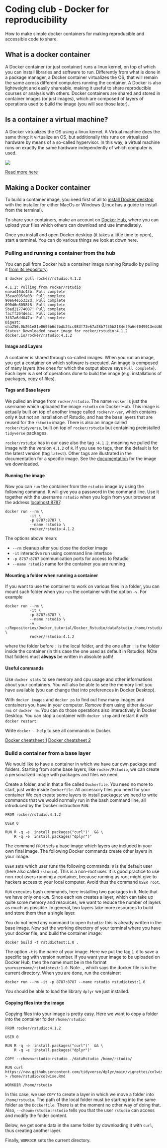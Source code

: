 # Coding club - Docker for reproducibility

How to make simple docker containers for making reproducible and accessible code to share.

## What is a docker container

A Docker container (or just container) runs a linux kernel, on top of which you can install libraries and software to run. Differently from what is done in a package manager, a Docker container virtualizes the OS, that will remain the same across different computers running the container. A Docker is also lightweight and easily shareable, making it useful to share reproducible courses or analysis with others. Docker containers are shared and stored in container images (or just images), which are composed of layers of operations used to build the image (you will see those later). 

## Is a container a virtual machine?

A Docker virtualizes the OS using a linux kernel. A Virtual machine does the same thing: it virtualize an OS, but additionally this runs on virtualized hardware by means of a so-called hypervisor. In this way, a virtual machine runs on exactly the same hardware independently of which computer is used.

![](https://k21academy.com/wp-content/uploads/2020/05/2020_05_13_12_19_07_PowerPoint_Slide_Show_Azure_AZ104_M01_Compute_ed1_-1024x467.png)

[Read more here](https://k21academy.com/docker-kubernetes/docker-vs-virtual-machine/)

## Making a Docker container

To build a container image, you need first of all to [install Docker desktop](https://www.docker.com/products/docker-desktop/) with the installer for either MacOs or Windows (Linux has a guide to install from the terminal). 

To share your containers, make an account on [Docker Hub](https://hub.docker.com/), where you can upload your files which others can download and use immediately.

Once you install and open Docker desktop (it takes a little time to open), start a terminal. You can do various things we look at down here.

### Pulling and running a container from the hub

You can pull from Docker hub a container image running Rstudio by pulling it [from its repository](https://hub.docker.com/r/rocker/rstudio):

```
$ docker pull rocker/rstudio:4.1.2

4.1.2: Pulling from rocker/rstudio
eaead16dc43b: Pull complete
35eac095fa03: Pull complete
90e64e55332d: Pull complete
090d6e8058f8: Pull complete
5bad21774007: Pull complete
facff364deac: Pull complete
3f87a6dd047a: Pull complete
Digest: sha256:0b261e81e0605b6dfbdb24cc083f73e67a28b7f35b2184ef9a6ef049013edd68
Status: Downloaded newer image for rocker/rstudio:4.1.2
docker.io/rocker/rstudio:4.1.2
```

#### Image and Layers

A container is shared through so-called images. When you run an image, you get a container on which software is executed. An image is composed of many layers (the ones for which the output above says `Pull complete`). Each layer is a set of operations done to build the image (e.g. installations of packages, copy of files).

#### Tags and Base layers

We pulled an image from `rocker/rstudio`. The name `rocker` is just the username which uploaded the image `rstudio` on Docker Hub. This image is actually built on top of another image called `rocker/r-ver`, which contains only `R` but not an installation of Rstudio, and has the base layers that are reused for the `rstudio` image. There is also an image called `rocker/tidyverse`, built on top of `rocker/rstudio` but containing preinstalled `tidyverse` packages.

 `rocker/rstudio` has in our case also the tag `:4.1.2`, meaning we pulled the image with the version `4.1.2` of `R`. If you use no tags, then the default is for the latest version (tag `latest`). Other tags are illustrated in the documentation for a specific image. See the [documentation](https://rocker-project.org/images/versioned/rstudio.html) for the image we downloaded.

#### Running the image

Now you can `run` the container from the `rstudio` image by using the following command. It will give you a password in the command line. Use it together with the username `rstudio` when you login from your browser at the address [localhost:8787](localhost:8787).

```
docker run --rm \
           -it \
           -p 8787:8787 \
           --name rstudio \
           rocker/rstudio:4.1.2
```

The options above mean:

- `--rm` cleanup after you close the docker image
- `-it`  interactive run using command line interface
-  `-p 8787:8787` communication ports for access to Rstudio
- `--name rstudio` name for the container you are running

#### Mounting a folder when running a container

If you want to use the container to work on various files in a folder, you can mount such folder when you `run` the container with the option `-v`. For example

```
docker run --rm \
           -it \
           -p 8787:8787 \
           --name rstudio \
           -v ~/Repositories/Docker_tutorial/Docker_Rstudio/dataRstudio:/home/rstudio/ \
           rocker/rstudio:4.1.2
```
where the folder before `:` is the local folder, and the one after `:` is the folder inside the container (in this case the one used as default in Rstudio). NOte that folders must **always** be written in absolute path!

#### Useful commands

Use `docker stats` to see memory and cpu usage and other informations about your containers. You will also be able to see the memory limit you have available (you can change that into preferences in Docker Desktop).

With `docker images` and `docker ps` to find out how many images and containers you have in your computer. Remove them using either `docker rmi` or `docker rm`. You can do those operations also interactively in Docker Desktop. You can stop a container with `docker stop` and restart it with `docker restart`.

Write `docker --help` to see all commands in Docker.

[Docker cheatsheet 1](https://dockerlabs.collabnix.com/docker/cheatsheet/)
[Docker cheatsheet 2](https://docs.docker.com/get-started/docker_cheatsheet.pdf)

### Build a container from a base layer

We would like to have a container in which we have our own package and folders. Starting from some base layers, like `rocker/Rstudio`, we can create a personalized image with packages and files we need.

Create a folder, and in that a file called `Dockerfile`. You need no more to start, just write inside `Dockerfile`. All accessory files you need for your container We can create some layers to install packages: we need to write commands that we would normally run in the bash command line, all introduced by the Docker instruction `RUN`.

```
FROM rocker/rstudio:4.1.2

USER 0

RUN R -q -e 'install.packages("curl")'  && \
    R -q -e 'install.packages("dplyr")'
```

The command `FROM` sets a base image which layers are included in your own final image. The following Docker commands create other layers in your image.

`USER` sets which user runs the following commands: `0` is the default user (here also called `rstudio`). This is a non-root user. It is good practice to use non-root users running a container, because running as root might give to hackers access to your local computer. Avoid thus the command `USER root`.

`RUN` executes bash commands, here installing two packages in `R`. Note that we have only one `RUN`. Since each `RUN` creates a layer, which can take up quite some memory and resources, we want to reduce the number of layers as much as possible. In general, two layers take more resources to build and store them than a single layer.

You do not need any command to open `Rstudio`: this is already written in the base image. Now set the working directory of your terminal where you have your docker file, and build the container image:

```
docker build -t rstudiotest:1.0 .
```

The option `-t` is the name of your image. Here we put the tag `1.0`  to save a specific tag with version number. If you want your image to be uploaded on Docker Hub, then the name must be in the format `yourusername/rstudiotest:1.0`. Note `.`, which says the docker file is in the current directory. When you are done, run the container:

```
docker run --rm -it -p 8787:8787 --name rstudio rstudiotest:1.0
```

You should be able to load the library `dplyr` we just installed.

#### Copying files into the image

Copying files into your image is pretty easy. Here we want to copy a folder into the container folder `/home/rstudio`:

```
FROM rocker/rstudio:4.1.2

USER 0

RUN R -q -e 'install.packages("curl")'  && \
    R -q -e 'install.packages("dplyr")'

COPY --chown=rstudio:rstudio ./dataRstudio /home/rstudio/

RUN curl https://raw.githubusercontent.com/tidyverse/dplyr/main/vignettes/colwise.Rmd > /home/rstudio/colwise.Rmd

WORKDIR /home/rstudio
```

In this case, we use `COPY` to create a layer in which we move a folder into `/home/rstudio`. The path of the local folder must be starting into the same folder as the `Dockerfile`. There is at the moment no other way of doing that. Also, `--chown=rstudio:rstudio` tells you that the user `rstudio` can access and modify the folder content.

Below, we get some data in the same folder by downloading it with `curl`, thus creating another layer.

Finally, `WORKDIR` sets the current directory.